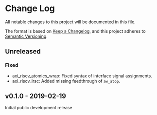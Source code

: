 # Change Log

All notable changes to this project will be documented in this file.

The format is based on [Keep a Changelog](http://keepachangelog.com/), and this project adheres to
[Semantic Versioning](http://semver.org).

## Unreleased

### Fixed
- axi_riscv_atomics_wrap: Fixed syntax of interface signal assignments.
- axi_riscv_lrsc: Added missing feedthrough of `aw_atop`.

## v0.1.0 - 2019-02-19

Initial public development release
